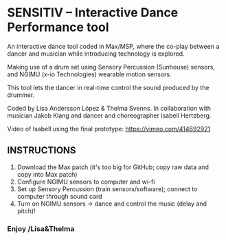 # SENSITIV – Interactive Dance Performance tool

An interactive dance tool coded in Max/MSP, where the co-play between a dancer and musician while introducing technology is explored. 

Making use of a drum set using Sensory Percussion (Sunhouse) sensors, and NGIMU (x-io Technologies) wearable motion sensors. 

This tool lets the dancer in real-time control the sound produced by the drummer. 

Coded by Lisa Andersson López & Thelma Svenns. 
In collaboration with musician Jakob Klang and dancer and choreographer Isabell Hertzberg. 

Video of Isabell using the final prototype: https://vimeo.com/414692921

## INSTRUCTIONS

1. Download the Max patch (it's too big for GitHub; copy raw data and copy into Max patch)
2. Configure NGIMU sensors to computer and wi-fi
3. Set up Sensory Percussion (train sensors/software); connect to computer through sound card 
4. Turn on NGIMU sensors -> dance and control the music (delay and pitch)! 

### Enjoy /Lisa&Thelma
